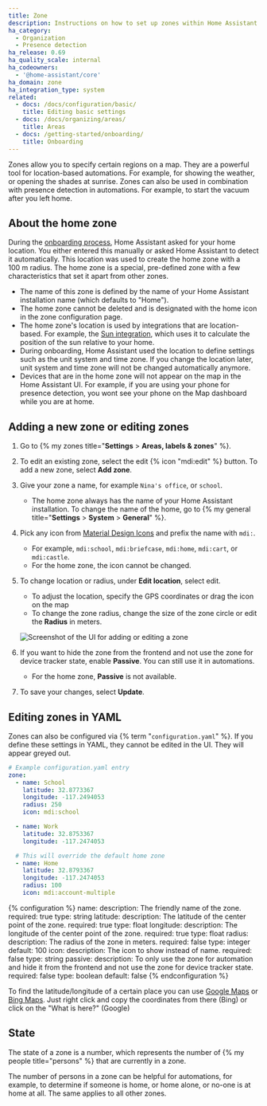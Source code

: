 ```yaml
---
title: Zone
description: Instructions on how to set up zones within Home Assistant.
ha_category:
  - Organization
  - Presence detection
ha_release: 0.69
ha_quality_scale: internal
ha_codeowners:
  - '@home-assistant/core'
ha_domain: zone
ha_integration_type: system
related:
  - docs: /docs/configuration/basic/
    title: Editing basic settings
  - docs: /docs/organizing/areas/
    title: Areas
  - docs: /getting-started/onboarding/
    title: Onboarding
---
```


Zones allow you to specify certain regions on a map. They are a powerful tool for location-based automations. For example, for showing the weather, or opening the shades at sunrise. Zones can also be used in combination with presence detection in automations. For example, to start the vacuum after you left home.

## About the home zone

During the [onboarding process](/getting-started/onboarding/), Home Assistant asked for your home location. You either entered this manually or asked Home Assistant to detect it automatically. This location was used to create the home zone with a 100&nbsp;m radius. The home zone is a special, pre-defined zone with a few characteristics that set it apart from other zones.

- The name of this zone is defined by the name of your Home Assistant installation name (which defaults to "Home").
- The home zone cannot be deleted and is designated with the home icon in the zone configuration page.
- The home zone's location is used by integrations that are location-based. For example, the [Sun integration](/integrations/sun/), which uses it to calculate the position of the sun relative to your home.
- During onboarding, Home Assistant used the location to define settings such as the unit system and time zone. If you change the location later, unit system and time zone will not be changed automatically anymore.
- Devices that are in the home zone will not appear on the map in the Home Assistant UI. For example, if you are using your phone for presence detection, you wont see your phone on the Map dashboard while you are at home.

## Adding a new zone or editing zones

1. Go to {% my zones title="**Settings** > **Areas, labels & zones**" %}.
2. To edit an existing zone, select the edit {% icon "mdi:edit" %} button. To add a new zone, select **Add zone**.
3. Give your zone a name, for example `Nina's office`, or `school`.
   - The home zone always has the name of your Home Assistant installation. To change the name of the home, go to {% my general title="**Settings** > **System** > **General**" %}.
4. Pick any icon from [Material Design Icons](https://pictogrammers.com/library/mdi/) and prefix the name with `mdi:`.
   - For example, `mdi:school`, `mdi:briefcase`, `mdi:home`, `mdi:cart`, or `mdi:castle`.
   - For the home zone, the icon cannot be changed.
5. To change location or radius, under **Edit location**, select edit.
   - To adjust the location, specify the GPS coordinates or drag the icon on the map
   - To change the zone radius, change the size of the zone circle or edit the **Radius** in meters.

    ![Screenshot of the UI for adding or editing a zone](/images/integrations/zone/zone_edit_ui.png)

6. If you want to hide the zone from the frontend and not use the zone for device tracker state, enable **Passive**. You can still use it in automations.
   - For the home zone, **Passive** is not available.
7. To save your changes, select **Update**.

## Editing zones in YAML

Zones can also be configured via {% term "`configuration.yaml`" %}. If you define these settings in YAML, they cannot be edited in the UI. They will appear greyed out.

```yaml
# Example configuration.yaml entry
zone:
  - name: School
    latitude: 32.8773367
    longitude: -117.2494053
    radius: 250
    icon: mdi:school

  - name: Work
    latitude: 32.8753367
    longitude: -117.2474053

  # This will override the default home zone
  - name: Home
    latitude: 32.8793367
    longitude: -117.2474053
    radius: 100
    icon: mdi:account-multiple
```

{% configuration %}
name:
  description: The friendly name of the zone.
  required: true
  type: string
latitude:
  description: The latitude of the center point of the zone.
  required: true
  type: float
longitude:
  description: The longitude of the center point of the zone.
  required: true
  type: float
radius:
  description: The radius of the zone in meters.
  required: false
  type: integer
  default: 100
icon:
  description: The icon to show instead of name.
  required: false
  type: string
passive:
  description: To only use the zone for automation and hide it from the frontend and not use the zone for device tracker state.
  required: false
  type: boolean
  default: false
{% endconfiguration %}

To find the latitude/longitude of a certain place you can use [Google Maps](https://www.google.com/maps/) or [Bing Maps](https://www.bing.com/maps). Just right click and copy the coordinates from there (Bing) or click on the "What is here?" (Google)

## State

The state of a zone is a number, which represents the number of
{% my people title="persons" %} that are currently in a zone.

The number of persons in a zone can be helpful for automations, for example,
to determine if someone is home, or home alone, or no-one is at home at all.
The same applies to all other zones.
